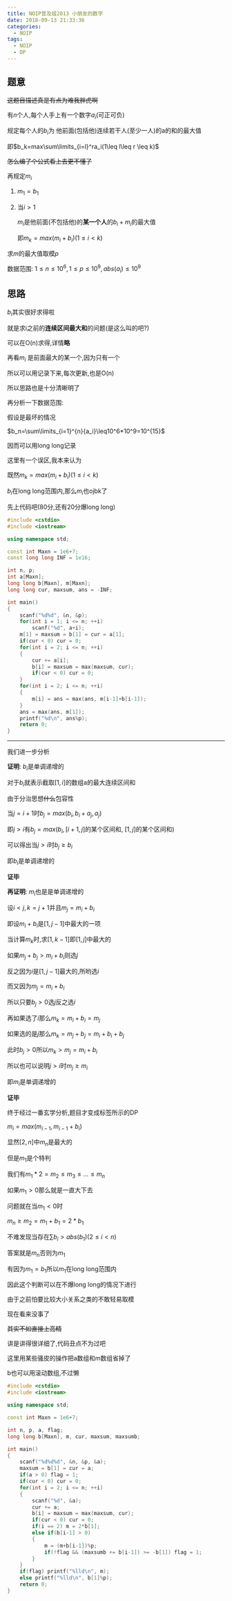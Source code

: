 ```yaml
---
title: NOIP普及组2013 小朋友的数字
date: 2018-09-13 21:33:36
categories:
  - NOIP
tags:
  - NOIP
  - DP
---
```


## 题意

~~这题目描述真是有点为难我胖虎啊~~

有$n$个人,每个人手上有一个数字$a_i$(可正可负)

规定每个人的$b_i$为 他前面(包括他)连续若干人(至少一人)的a的和的最大值

即$b_k=max\sum\limits_{i=l}^ra_i(1\leq l\leq r \leq k)$

~~怎么编了个公式看上去更不懂了~~

再规定$m_i$

1. $m_1=b_1$

2. 当$i > 1$
   
   $m_i$是他前面(不包括他)的**某一个人**的$b_i+m_i$的最大值

    即$m_k=max(m_i+b_i)(1 \leq i < k)$

求$m$的最大值取模$p$

数据范围: $1\leq n \leq 10^6, 1 \leq p \leq 10^9, abs(a_i) \leq 10^9$

## 思路

$b_i$其实很好求得啦

就是求i之前的**连续区间最大和**的问题(是这么叫的吧?)

可以在O(n)求得,详情**略**

再看$m_i$ 是前面最大的某一个,因为只有一个

所以可以用记录下来,每次更新,也是O(n)

所以思路也是十分清晰明了

再分析一下数据范围:

假设是最坏的情况

$b_n=\sum\limits_{i=1}^{n}{a_i}\leq10^6*10^9=10^{15}$

因而可以用long long记录

这里有一个误区,我本来认为

既然$m_k=max(m_i+b_i)(1 \leq i < k)$

$b_i$在long long范围内,那么$m_i$也ojbk了

先上代码吧(80分,还有20分爆long long)

```cpp
#include <cstdio>
#include <iostream>

using namespace std;

const int Maxn = 1e6+7;
const long long INF = 1e16;

int n, p;
int a[Maxn];
long long b[Maxn], m[Maxn];
long long cur, maxsum, ans = -INF;

int main()
{
    scanf("%d%d", &n, &p);
    for(int i = 1; i <= n; ++i)
        scanf("%d", a+i);
    m[1] = maxsum = b[1] = cur = a[1];
    if(cur < 0) cur = 0;
    for(int i = 2; i <= n; ++i)
    {
        cur += a[i];
        b[i] = maxsum = max(maxsum, cur);
        if(cur < 0) cur = 0;
    }
    for(int i = 2; i <= n; ++i)
    {
        m[i] = ans = max(ans, m[i-1]+b[i-1]);
    }
    ans = max(ans, m[1]);
    printf("%d\n", ans%p);
    return 0;
}
```
---

我们进一步分析

**证明**: $b_i$是单调递增的

对于$b_i$就表示截取$[1, i]$的数组a的最大连续区间和

由于分治思想~~什么~~包容性

当$j=i+1$时$b_j=max(b_i, b_i+a_j,a_j)$

即$j>i$有$b_j=max(b_i ,[i+1, j]$的某个区间和, $[1, j]$的某个区间和$)$

可以得出当$j>i$时$b_j \geq b_i$

即$b_i$是单调递增的

**证毕**

**再证明**: $m_i$也是是单调递增的

设$i < j,k=j+1$并且$m_j = m_i+b_i$

即设$m_i+b_i$是$[1,j-1]$中最大的一项

当计算$m_k$时,求$[1,k-1]$即$[1,j]$中最大的

如果$m_j+b_j > m_i+b_i$则选$j$

反之因为$i$是$[1,j-1]$最大的,所哟选$i$

而又因为$m_j = m_i+b_i$

所以只要$b_j>0$选$j$反之选$i$

再如果选了$i$那么$m_k=m_i+b_i=m_j$

如果选的是$j$那么$m_k=m_j+b_j=m_i+b_i+b_j$

此时$b_j>0$所以$m_k>m_j=m_i+b_i$

所以也可以说明$j>i$时$m_j \geq m_i$

即$m_i$是单调递增的

**证毕**

终于经过一番玄学分析,题目才变成标签所示的DP

$m_i=max(m_{i-1}, m_{i-1}+b_i)$

显然$[2,n]$中$m_n$是最大的

但是$m_1$是个特判

我们有$m_1*2=m_2\leq m_3\leq ...\leq m_n$

如果$m_1>0$那么就是一直大下去

问题就在当$m_1<0$时

$m_n \geq m_2 = m_1+b_1=2*b_1$

不难发现当存在$\sum b_i>abs(b_1)(2\leq i < n)$

答案就是$m_n$否则为$m_1$

有因为$m_1=b_1$所以$m_1$在long long范围内

因此这个判断可以在不爆long long的情况下进行

由于之前怕要比较大小关系之类的不敢轻易取模

现在看来没事了

~~其实不如直接上高精~~

讲是讲得很详细了,代码丑点不为过吧

这里用某些骚皮的操作把a数组和m数组省掉了

b也可以用滚动数组,不过懒

```cpp
#include <cstdio>
#include <iostream>

using namespace std;

const int Maxn = 1e6+7;

int n, p, a, flag;
long long b[Maxn], m, cur, maxsum, maxsumb;

int main()
{
	scanf("%d%d%d", &n, &p, &a);
	maxsum = b[1] = cur = a;
	if(a > 0) flag = 1;
	if(cur < 0) cur = 0;
	for(int i = 2; i <= n; ++i)
	{
		scanf("%d", &a);
		cur += a;
		b[i] = maxsum = max(maxsum, cur);
		if(cur < 0) cur = 0;
		if(i == 2) m = 2*b[1];
		else if(b[i-1] > 0)
		{
			m = (m+b[i-1])%p;
			if(!flag && (maxsumb += b[i-1]) >= -b[1]) flag = 1;
		}
	}
	if(flag) printf("%lld\n", m);
	else printf("%lld\n", b[1]%p);
	return 0;
}
```